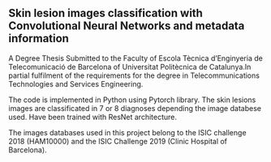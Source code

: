 ## Skin lesion images classification with Convolutional Neural Networks and metadata information

A Degree Thesis Submitted to the Faculty of Escola Tècnica d’Enginyeria de Telecomunicació de Barcelona of Universitat Politècnica de Catalunya.In partial fulfilment of the requirements for the degree in Telecommunications Technologies and Services Engineering.

The code is implemented in Python using Pytorch library.
The skin lesions images are classificated in 7 or 8 diagnoses depending the image databese used. Have been trained with ResNet architecture.

The images databases used in this project belong to the ISIC challenge 2018 (HAM10000) and the ISIC Challenge 2019 (Clinic Hospital of Barcelona).
